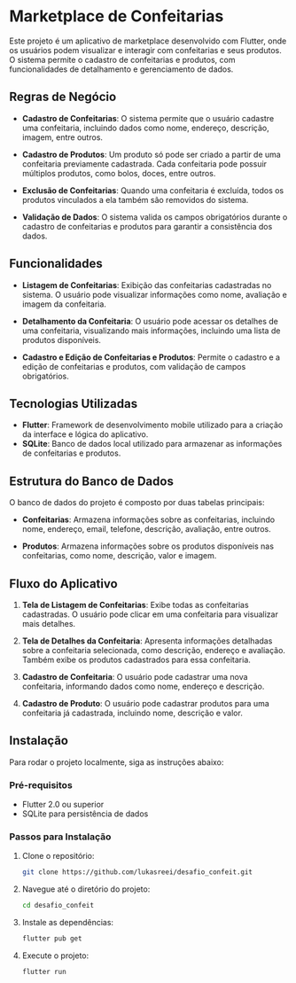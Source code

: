# Marketplace de Confeitarias

Este projeto é um aplicativo de marketplace desenvolvido com Flutter, onde os usuários podem visualizar e interagir com confeitarias e seus produtos. O sistema permite o cadastro de confeitarias e produtos, com funcionalidades de detalhamento e gerenciamento de dados.

## Regras de Negócio

- **Cadastro de Confeitarias**: O sistema permite que o usuário cadastre uma confeitaria, incluindo dados como nome, endereço, descrição, imagem, entre outros.
  
- **Cadastro de Produtos**: Um produto só pode ser criado a partir de uma confeitaria previamente cadastrada. Cada confeitaria pode possuir múltiplos produtos, como bolos, doces, entre outros.
  
- **Exclusão de Confeitarias**: Quando uma confeitaria é excluída, todos os produtos vinculados a ela também são removidos do sistema.

- **Validação de Dados**: O sistema valida os campos obrigatórios durante o cadastro de confeitarias e produtos para garantir a consistência dos dados.

## Funcionalidades

- **Listagem de Confeitarias**: Exibição das confeitarias cadastradas no sistema. O usuário pode visualizar informações como nome, avaliação e imagem da confeitaria.

- **Detalhamento da Confeitaria**: O usuário pode acessar os detalhes de uma confeitaria, visualizando mais informações, incluindo uma lista de produtos disponíveis.

- **Cadastro e Edição de Confeitarias e Produtos**: Permite o cadastro e a edição de confeitarias e produtos, com validação de campos obrigatórios.

## Tecnologias Utilizadas

- **Flutter**: Framework de desenvolvimento mobile utilizado para a criação da interface e lógica do aplicativo.
- **SQLite**: Banco de dados local utilizado para armazenar as informações de confeitarias e produtos.

## Estrutura do Banco de Dados

O banco de dados do projeto é composto por duas tabelas principais:

- **Confeitarias**: Armazena informações sobre as confeitarias, incluindo nome, endereço, email, telefone, descrição, avaliação, entre outros.
  
- **Produtos**: Armazena informações sobre os produtos disponíveis nas confeitarias, como nome, descrição, valor e imagem.

## Fluxo do Aplicativo

1. **Tela de Listagem de Confeitarias**: Exibe todas as confeitarias cadastradas. O usuário pode clicar em uma confeitaria para visualizar mais detalhes.

2. **Tela de Detalhes da Confeitaria**: Apresenta informações detalhadas sobre a confeitaria selecionada, como descrição, endereço e avaliação. Também exibe os produtos cadastrados para essa confeitaria.

3. **Cadastro de Confeitaria**: O usuário pode cadastrar uma nova confeitaria, informando dados como nome, endereço e descrição.

4. **Cadastro de Produto**: O usuário pode cadastrar produtos para uma confeitaria já cadastrada, incluindo nome, descrição e valor.

## Instalação

Para rodar o projeto localmente, siga as instruções abaixo:

### Pré-requisitos

- Flutter 2.0 ou superior
- SQLite para persistência de dados

### Passos para Instalação

1. Clone o repositório:
   ```bash
   git clone https://github.com/lukasreei/desafio_confeit.git
   ```

2. Navegue até o diretório do projeto:
   ```bash
   cd desafio_confeit
   ```

3. Instale as dependências:
   ```bash
   flutter pub get
   ```

4. Execute o projeto:
   ```bash
   flutter run
   ```
